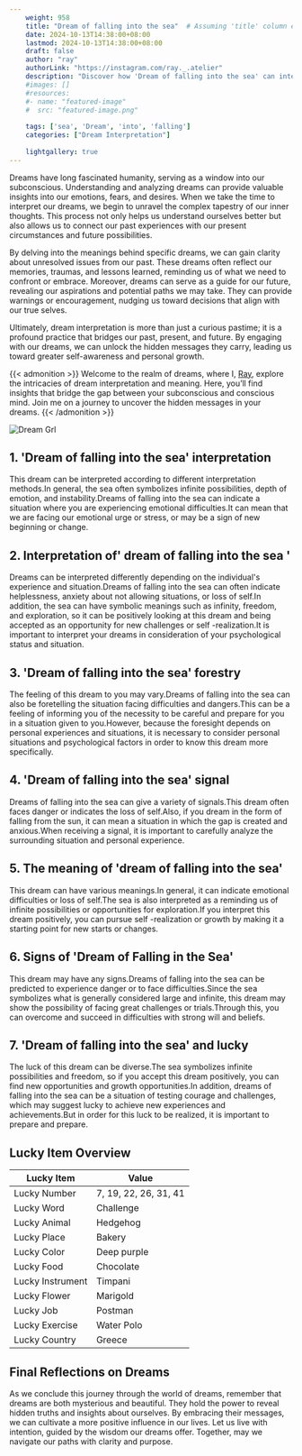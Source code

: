 ```yaml
---
    weight: 958
    title: "Dream of falling into the sea"  # Assuming 'title' column exists
    date: 2024-10-13T14:38:00+08:00
    lastmod: 2024-10-13T14:38:00+08:00
    draft: false
    author: "ray"
    authorLink: "https://instagram.com/ray._.atelier"
    description: "Discover how 'Dream of falling into the sea' can interpret your future and uncover its significant meanings in your life."
    #images: []
    #resources:
    #- name: "featured-image"
    #  src: "featured-image.png"
    
    tags: ['sea', 'Dream', 'into', 'falling']
    categories: ["Dream Interpretation"]
    
    lightgallery: true
---
```

    
Dreams have long fascinated humanity, serving as a window into our subconscious. Understanding and analyzing dreams can provide valuable insights into our emotions, fears, and desires. When we take the time to interpret our dreams, we begin to unravel the complex tapestry of our inner thoughts. This process not only helps us understand ourselves better but also allows us to connect our past experiences with our present circumstances and future possibilities.

By delving into the meanings behind specific dreams, we can gain clarity about unresolved issues from our past. These dreams often reflect our memories, traumas, and lessons learned, reminding us of what we need to confront or embrace. Moreover, dreams can serve as a guide for our future, revealing our aspirations and potential paths we may take. They can provide warnings or encouragement, nudging us toward decisions that align with our true selves.

Ultimately, dream interpretation is more than just a curious pastime; it is a profound practice that bridges our past, present, and future. By engaging with our dreams, we can unlock the hidden messages they carry, leading us toward greater self-awareness and personal growth.

{{< admonition >}}
Welcome to the realm of dreams, where I, [Ray](https://instagram.com/ray._.atelier), explore the intricacies of dream interpretation and meaning. Here, you’ll find insights that bridge the gap between your subconscious and conscious mind. Join me on a journey to uncover the hidden messages in your dreams.
{{< /admonition >}}

![Dream Grl](https://cdn.pixabay.com/photo/2017/11/02/03/35/gothic-2910057_1280.jpg "Dream Grl")

## 1. 'Dream of falling into the sea' interpretation
This dream can be interpreted according to different interpretation methods.In general, the sea often symbolizes infinite possibilities, depth of emotion, and instability.Dreams of falling into the sea can indicate a situation where you are experiencing emotional difficulties.It can mean that we are facing our emotional urge or stress, or may be a sign of new beginning or change.

## 2. Interpretation of' dream of falling into the sea '
Dreams can be interpreted differently depending on the individual's experience and situation.Dreams of falling into the sea can often indicate helplessness, anxiety about not allowing situations, or loss of self.In addition, the sea can have symbolic meanings such as infinity, freedom, and exploration, so it can be positively looking at this dream and being accepted as an opportunity for new challenges or self -realization.It is important to interpret your dreams in consideration of your psychological status and situation.

## 3. 'Dream of falling into the sea' forestry
The feeling of this dream to you may vary.Dreams of falling into the sea can also be foretelling the situation facing difficulties and dangers.This can be a feeling of informing you of the necessity to be careful and prepare for you in a situation given to you.However, because the foresight depends on personal experiences and situations, it is necessary to consider personal situations and psychological factors in order to know this dream more specifically.

## 4. 'Dream of falling into the sea' signal
Dreams of falling into the sea can give a variety of signals.This dream often faces danger or indicates the loss of self.Also, if you dream in the form of falling from the sun, it can mean a situation in which the gap is created and anxious.When receiving a signal, it is important to carefully analyze the surrounding situation and personal experience.

## 5. The meaning of 'dream of falling into the sea'
This dream can have various meanings.In general, it can indicate emotional difficulties or loss of self.The sea is also interpreted as a reminding us of infinite possibilities or opportunities for exploration.If you interpret this dream positively, you can pursue self -realization or growth by making it a starting point for new starts or changes.

## 6. Signs of 'Dream of Falling in the Sea'
This dream may have any signs.Dreams of falling into the sea can be predicted to experience danger or to face difficulties.Since the sea symbolizes what is generally considered large and infinite, this dream may show the possibility of facing great challenges or trials.Through this, you can overcome and succeed in difficulties with strong will and beliefs.

## 7. 'Dream of falling into the sea' and lucky
The luck of this dream can be diverse.The sea symbolizes infinite possibilities and freedom, so if you accept this dream positively, you can find new opportunities and growth opportunities.In addition, dreams of falling into the sea can be a situation of testing courage and challenges, which may suggest lucky to achieve new experiences and achievements.But in order for this luck to be realized, it is important to prepare and prepare.

## Lucky Item Overview
| Lucky Item          | Value              |
|---------------|--------------------|
| Lucky Number        | 7, 19, 22, 26, 31, 41  |
| Lucky Word          | Challenge |
| Lucky Animal        | Hedgehog |
| Lucky Place         | Bakery     |
| Lucky Color         | Deep purple     |
| Lucky Food          | Chocolate      |
| Lucky Instrument    | Timpani |
| Lucky Flower        | Marigold    |
| Lucky Job           | Postman       |
| Lucky Exercise      | Water Polo  |
| Lucky Country       | Greece    |


##  Final Reflections on Dreams

As we conclude this journey through the world of dreams, remember that dreams are both mysterious and beautiful. They hold the power to reveal hidden truths and insights about ourselves. By embracing their messages, we can cultivate a more positive influence in our lives. Let us live with intention, guided by the wisdom our dreams offer. Together, may we navigate our paths with clarity and purpose.
